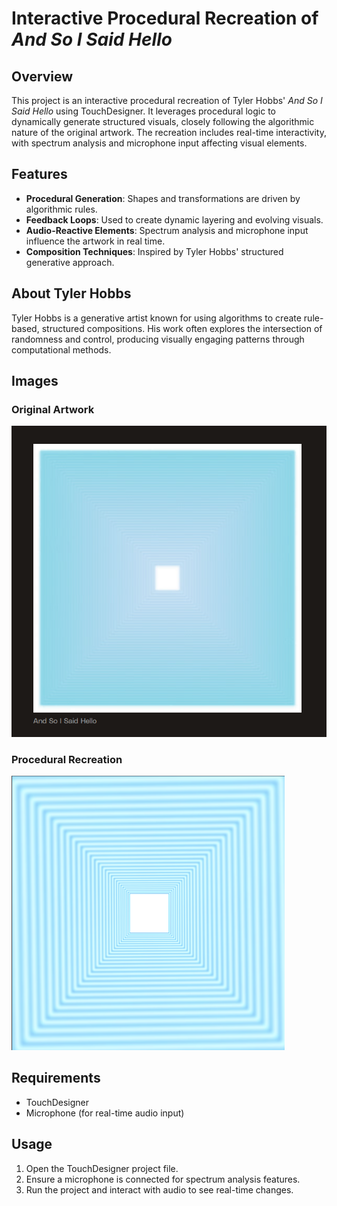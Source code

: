 # Interactive Procedural Recreation of *And So I Said Hello*

## Overview
This project is an interactive procedural recreation of Tyler Hobbs' *And So I Said Hello* using TouchDesigner. It leverages procedural logic to dynamically generate structured visuals, closely following the algorithmic nature of the original artwork. The recreation includes real-time interactivity, with spectrum analysis and microphone input affecting visual elements.

## Features
- **Procedural Generation**: Shapes and transformations are driven by algorithmic rules.
- **Feedback Loops**: Used to create dynamic layering and evolving visuals.
- **Audio-Reactive Elements**: Spectrum analysis and microphone input influence the artwork in real time.
- **Composition Techniques**: Inspired by Tyler Hobbs' structured generative approach.

## About Tyler Hobbs
Tyler Hobbs is a generative artist known for using algorithms to create rule-based, structured compositions. His work often explores the intersection of randomness and control, producing visually engaging patterns through computational methods.

## Images
### Original Artwork
![Original - And So I Said Hello](and-so-i-said-hello.png)

### Procedural Recreation
![Recreation](recreation.png)


## Requirements
- TouchDesigner
- Microphone (for real-time audio input)

## Usage
1. Open the TouchDesigner project file.
2. Ensure a microphone is connected for spectrum analysis features.
3. Run the project and interact with audio to see real-time changes.
